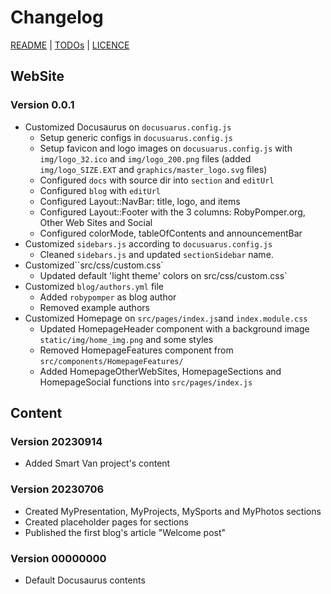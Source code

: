 # Changelog

[README](README.md) | [TODOs](TODOs.md) | [LICENCE](LICENCE.md)


## WebSite

### Version 0.0.1

* Customized Docusaurus on `docusuarus.config.js`
  * Setup generic configs in `docusuarus.config.js`
  * Setup favicon and logo images on `docusuarus.config.js` with `img/logo_32.ico` and  `img/logo_200.png` files (added `img/logo_SIZE.EXT` and `graphics/master_logo.svg` files)
  * Configured `docs` with source dir into `section` and `editUrl`
  * Configured `blog` with `editUrl`
  * Configured Layout::NavBar: title, logo, and items
  * Configured Layout::Footer with the 3 columns: RobyPomper.org, Other Web Sites and Social
  * Configured colorMode, tableOfContents and announcementBar
* Customized `sidebars.js` according to `docusuarus.config.js`
    * Cleaned `sidebars.js` and updated `sectionSidebar` name.
* Customized``src/css/custom.css`
  * Updated default 'light theme' colors on src/css/custom.css`
* Customized `blog/authors.yml` file
    * Added `robypomper` as blog author
    * Removed example authors
* Customized Homepage on `src/pages/index.js`and `index.module.css`
  * Updated HomepageHeader component with a background image `static/img/home_img.png` and some styles
  * Removed HomepageFeatures component from `src/components/HomepageFeatures/`
  * Added HomepageOtherWebSites, HomepageSections and HomepageSocial functions into `src/pages/index.js`


## Content

### Version 20230914

* Added Smart Van project's content

### Version 20230706

* Created MyPresentation, MyProjects, MySports and MyPhotos sections
* Created placeholder pages for sections
* Published the first blog's article "Welcome post"

### Version 00000000

* Default Docusaurus contents
